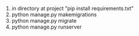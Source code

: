 1. in directory at project  "pip install requirements.txt"
2. python manage.py makemigrations
3. python manage.py migrate
4. python manage.py runserver
